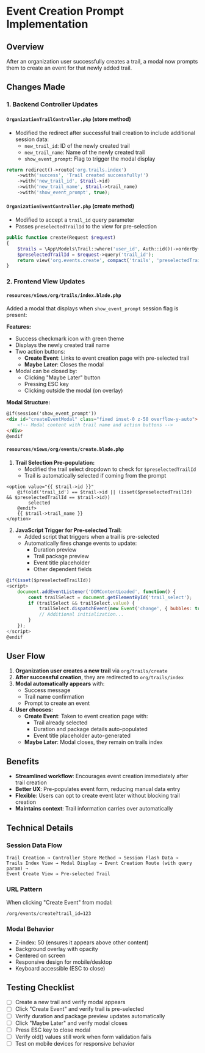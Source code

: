# Event Creation Prompt Implementation

## Overview
After an organization user successfully creates a trail, a modal now prompts them to create an event for that newly added trail.

## Changes Made

### 1. Backend Controller Updates

#### `OrganizationTrailController.php` (store method)
- Modified the redirect after successful trail creation to include additional session data:
  - `new_trail_id`: ID of the newly created trail
  - `new_trail_name`: Name of the newly created trail
  - `show_event_prompt`: Flag to trigger the modal display

```php
return redirect()->route('org.trails.index')
    ->with('success', 'Trail created successfully!')
    ->with('new_trail_id', $trail->id)
    ->with('new_trail_name', $trail->trail_name)
    ->with('show_event_prompt', true);
```

#### `OrganizationEventController.php` (create method)
- Modified to accept a `trail_id` query parameter
- Passes `preselectedTrailId` to the view for pre-selection

```php
public function create(Request $request)
{
    $trails = \App\Models\Trail::where('user_id', Auth::id())->orderBy('trail_name')->get();
    $preselectedTrailId = $request->query('trail_id');
    return view('org.events.create', compact('trails', 'preselectedTrailId'));
}
```

### 2. Frontend View Updates

#### `resources/views/org/trails/index.blade.php`
Added a modal that displays when `show_event_prompt` session flag is present:

**Features:**
- Success checkmark icon with green theme
- Displays the newly created trail name
- Two action buttons:
  - **Create Event**: Links to event creation page with pre-selected trail
  - **Maybe Later**: Closes the modal
- Modal can be closed by:
  - Clicking "Maybe Later" button
  - Pressing ESC key
  - Clicking outside the modal (on overlay)

**Modal Structure:**
```html
@if(session('show_event_prompt'))
<div id="createEventModal" class="fixed inset-0 z-50 overflow-y-auto">
    <!-- Modal content with trail name and action buttons -->
</div>
@endif
```

#### `resources/views/org/events/create.blade.php`
1. **Trail Selection Pre-population:**
   - Modified the trail select dropdown to check for `$preselectedTrailId`
   - Trail is automatically selected if coming from the prompt

```blade
<option value="{{ $trail->id }}" 
    @if(old('trail_id') == $trail->id || (isset($preselectedTrailId) && $preselectedTrailId == $trail->id)) 
        selected 
    @endif>
    {{ $trail->trail_name }}
</option>
```

2. **JavaScript Trigger for Pre-selected Trail:**
   - Added script that triggers when a trail is pre-selected
   - Automatically fires change events to update:
     - Duration preview
     - Trail package preview
     - Event title placeholder
     - Other dependent fields

```javascript
@if(isset($preselectedTrailId))
<script>
    document.addEventListener('DOMContentLoaded', function() {
        const trailSelect = document.getElementById('trail_select');
        if (trailSelect && trailSelect.value) {
            trailSelect.dispatchEvent(new Event('change', { bubbles: true }));
            // Additional initialization...
        }
    });
</script>
@endif
```

## User Flow

1. **Organization user creates a new trail** via `org/trails/create`
2. **After successful creation**, they are redirected to `org/trails/index`
3. **Modal automatically appears** with:
   - Success message
   - Trail name confirmation
   - Prompt to create an event
4. **User chooses:**
   - **Create Event**: Taken to event creation page with:
     - Trail already selected
     - Duration and package details auto-populated
     - Event title placeholder auto-generated
   - **Maybe Later**: Modal closes, they remain on trails index

## Benefits

- **Streamlined workflow**: Encourages event creation immediately after trail creation
- **Better UX**: Pre-populates event form, reducing manual data entry
- **Flexible**: Users can opt to create event later without blocking trail creation
- **Maintains context**: Trail information carries over automatically

## Technical Details

### Session Data Flow
```
Trail Creation → Controller Store Method → Session Flash Data → 
Trails Index View → Modal Display → Event Creation Route (with query param) → 
Event Create View → Pre-selected Trail
```

### URL Pattern
When clicking "Create Event" from modal:
```
/org/events/create?trail_id=123
```

### Modal Behavior
- Z-index: 50 (ensures it appears above other content)
- Background overlay with opacity
- Centered on screen
- Responsive design for mobile/desktop
- Keyboard accessible (ESC to close)

## Testing Checklist

- [ ] Create a new trail and verify modal appears
- [ ] Click "Create Event" and verify trail is pre-selected
- [ ] Verify duration and package preview updates automatically
- [ ] Click "Maybe Later" and verify modal closes
- [ ] Press ESC key to close modal
- [ ] Verify old() values still work when form validation fails
- [ ] Test on mobile devices for responsive behavior
